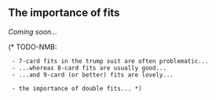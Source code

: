 ## <a name="The_importance_of_fits"> The importance of fits

_Coming soon..._

(* TODO-NMB:

     - 7-card fits in the trump suit are often problematic...
     - ...whereas 8-card fits are usually good...
     - ...and 9-card (or better) fits are lovely...

     - the importance of double fits... *)
